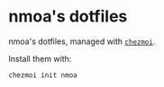 # nmoa's dotfiles
nmoa's dotfiles, managed with [`chezmoi`](https://github.com/twpayne/chezmoi).

Install them with:

```bash
chezmoi init nmoa
```
